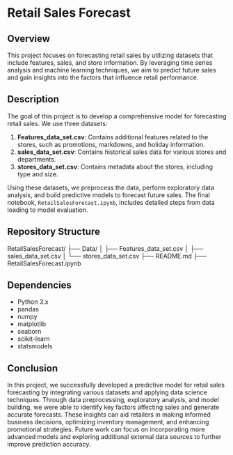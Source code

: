 # Retail Sales Forecast

## Overview
This project focuses on forecasting retail sales by utilizing datasets that include features, sales, and store information. By leveraging time series analysis and machine learning techniques, we aim to predict future sales and gain insights into the factors that influence retail performance.

## Description
The goal of this project is to develop a comprehensive model for forecasting retail sales. We use three datasets:
1. **Features_data_set.csv**: Contains additional features related to the stores, such as promotions, markdowns, and holiday information.
2. **sales_data_set.csv**: Contains historical sales data for various stores and departments.
3. **stores_data_set.csv**: Contains metadata about the stores, including type and size.

Using these datasets, we preprocess the data, perform exploratory data analysis, and build predictive models to forecast future sales. The final notebook, `RetailSalesForecast.ipynb`, includes detailed steps from data loading to model evaluation.

## Repository Structure
RetailSalesForecast/
├── Data/
│ ├── Features_data_set.csv
│ ├── sales_data_set.csv
│ └── stores_data_set.csv
├── README.md
├── RetailSalesForecast.ipynb

## Dependencies
- Python 3.x
- pandas
- numpy
- matplotlib
- seaborn
- scikit-learn
- statsmodels

## Conclusion
In this project, we successfully developed a predictive model for retail sales forecasting by integrating various datasets and applying data science techniques. Through data preprocessing, exploratory analysis, and model building, we were able to identify key factors affecting sales and generate accurate forecasts. These insights can aid retailers in making informed business decisions, optimizing inventory management, and enhancing promotional strategies. Future work can focus on incorporating more advanced models and exploring additional external data sources to further improve prediction accuracy.
